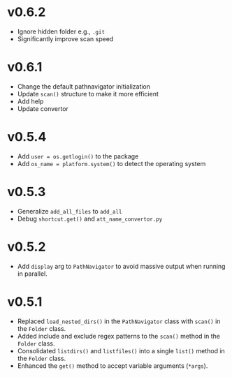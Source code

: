 # v0.6.2
- Ignore hidden folder e.g., `.git`
- Significantly improve scan speed

# v0.6.1
- Change the default pathnavigator initialization
- Update `scan()` structure to make it more efficient
- Add help
- Update convertor

# v0.5.4
- Add `user = os.getlogin()` to the package
- Add `os_name = platform.system()` to detect the operating system

# v0.5.3
- Generalize `add_all_files` to `add_all`
- Debug `shortcut.get()` and  `att_name_convertor.py`

# v0.5.2
- Add `display` arg to `PathNavigator` to avoid massive output when running in parallel.

# v0.5.1
- Replaced `load_nested_dirs()` in the `PathNavigator` class with `scan()` in the `Folder` class.
- Added include and exclude regex patterns to the `scan()` method in the `Folder` class.
- Consolidated `listdirs()` and `listfiles()` into a single `list()` method in the `Folder` class.
- Enhanced the `get()` method to accept variable arguments (`*args`).
